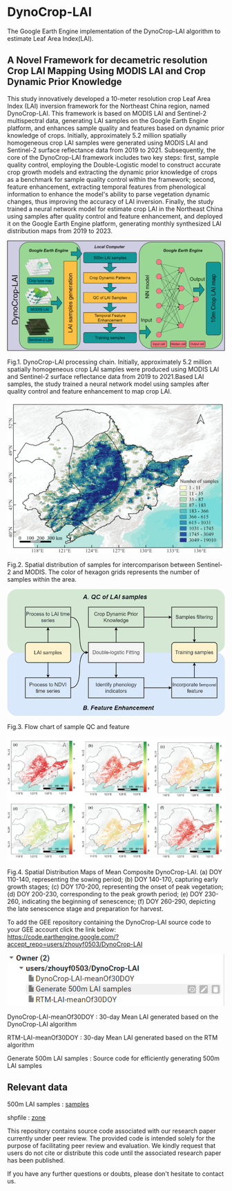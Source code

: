 # DynoCrop-LAI

The Google Earth Engine implementation of the DynoCrop-LAI algorithm to estimate Leaf Area Index(LAI).

## A Novel Framework for decametric resolution Crop LAI Mapping Using MODIS LAI and Crop Dynamic Prior Knowledge

This study innovatively developed a 10-meter resolution crop Leaf Area Index (LAI) inversion framework for the Northeast China region, named DynoCrop-LAI. This framework is based on MODIS LAI and Sentinel-2 multispectral data, generating LAI samples on the Google Earth Engine platform, and enhances sample quality and features based on dynamic prior knowledge of crops. Initially, approximately 5.2 million spatially homogeneous crop LAI samples were generated using MODIS LAI and Sentinel-2 surface reflectance data from 2019 to 2021. Subsequently, the core of the DynoCrop-LAI framework includes two key steps: first, sample quality control, employing the Double-Logistic model to construct accurate crop growth models and extracting the dynamic prior knowledge of crops as a benchmark for sample quality control within the framework; second, feature enhancement, extracting temporal features from phenological information to enhance the model's ability to parse vegetation dynamic changes, thus improving the accuracy of LAI inversion. Finally, the study trained a neural network model for estimate crop LAI in the Northeast China using samples after quality control and feature enhancement, and deployed it on the Google Earth Engine platform, generating monthly synthesized LAI distribution maps from 2019 to 2023.

![总框架.drawio](assets/总框架.drawio.png)

Fig.1. DynoCrop-LAI processing chain. Initially, approximately 5.2 million spatially homogeneous crop LAI samples were produced using MODIS LAI and Sentinel-2 surface reflectance data from 2019 to 2021.Based LAI samples, the study trained a neural network model using samples after quality control and feature enhancement to map crop LAI.

![image-20240301031129291](assets/image-20240301031129291.png)

Fig.2. Spatial distribution of samples for intercomparison between Sentinel-2 and MODIS. The color of hexagon grids represents the number of samples within the area.

![框架2.drawio](assets/框架2.drawio.png)

Fig.3. Flow chart of sample QC and feature 

![image-20240301153009647](assets/image-20240301153009647.png)

Fig.4.  Spatial Distribution Maps of Mean Composite DynoCrop-LAI. (a) DOY 110-140, representing the sowing period; (b) DOY 140-170, capturing early growth stages; (c) DOY 170-200, representing the onset of peak vegetation; (d) DOY 200-230, corresponding to the peak growth period; (e) DOY 230-260, indicating the beginning of senescence; (f) DOY 260-290, depicting the late senescence stage and preparation for harvest.

To add the GEE repository containing the DynoCrop-LAI source code to your GEE account click the link below:
https://code.earthengine.google.com/?accept_repo=users/zhouyf0503/DynoCrop-LAI

![image-20240301151406402](assets/image-20240301151406402.png)

DynoCrop-LAI-meanOf30DOY : 30-day Mean LAI generated based on the DynoCrop-LAI algorithm

RTM-LAI-meanOf30DOY : 30-day Mean LAI generated based on the RTM algorithm

Generate 500m LAI samples : Source code for efficiently generating 500m LAI samples

## Relevant data

500m LAI samples : [samples](./data)

shpfile : [zone](./data/shpfile)

This repository contains source code associated with our research paper currently under peer review. The provided code is intended solely for the purpose of facilitating peer review and evaluation. We kindly request that users do not cite or distribute this code until the associated research paper has been published.

If you have any further questions or doubts, please don't hesitate to contact us.
